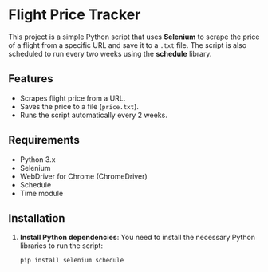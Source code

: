 # Flight Price Tracker

This project is a simple Python script that uses **Selenium** to scrape the price of a flight from a specific URL and save it to a `.txt` file. The script is also scheduled to run every two weeks using the **schedule** library.

## Features
- Scrapes flight price from a URL.
- Saves the price to a file (`price.txt`).
- Runs the script automatically every 2 weeks.

## Requirements
- Python 3.x
- Selenium
- WebDriver for Chrome (ChromeDriver)
- Schedule
- Time module

## Installation

1. **Install Python dependencies**:
   You need to install the necessary Python libraries to run the script:
   ```bash
   pip install selenium schedule
